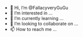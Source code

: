 - 👋 Hi, I’m @FallacyveryGuGu
- 👀 I’m interested in ...
- 🌱 I’m currently learning ...
- 💞️ I’m looking to collaborate on ...
- 📫 How to reach me ...

<!---
FallacyveryGuGu/FallacyveryGuGu is a ✨ special ✨ repository because its `README.md` (this file) appears on your GitHub profile.
You can click the Preview link to take a look at your changes.
--->
